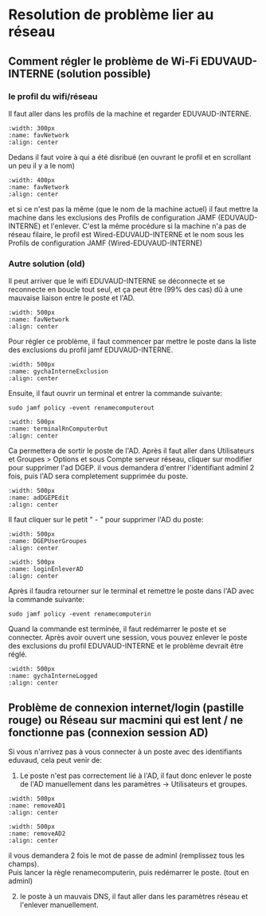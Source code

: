 # Resolution de problème lier au réseau

## Comment régler le problème de Wi-Fi EDUVAUD-INTERNE (solution possible)
### le profil du wifi/réseau
Il faut aller dans les profils de la machine et regarder EDUVAUD-INTERNE. 

```{image} images/Profil-EDU-Interne.png
:width: 300px
:name: favNetwork
:align: center
```

Dedans il faut voire à qui a été disribué (en ouvrant le profil et en scrollant un peu il y a le nom) 

```{image} images/Nom-certificat-EDU-Interne.png
:width: 400px
:name: favNetwork
:align: center
```

et si ce n'est pas la même (que le nom de la machine actuel) il faut mettre la machine dans les exclusions des Profils de configuration JAMF (EDUVAUD-INTERNE) et l'enlever. C'est la même procédure si la machine n'a pas de réseau filaire, le profil est Wired-EDUVAUD-INTERNE et le nom sous les Profils de configuration JAMF (Wired-EDUVAUD-INTERNE)


### Autre solution (old)
Il peut arriver que le wifi EDUVAUD-INTERNE se déconnecte et se reconnecte en boucle tout seul, et ça peut être (99% des cas) dû à une mauvaise liaison entre le poste et l'AD.

```{image} images/favNetwork.png
:width: 500px
:name: favNetwork
:align: center
```

Pour régler ce problème, il faut commencer par mettre le poste dans la liste des exclusions du profil jamf EDUVAUD-INTERNE.

```{image} images/gychaInterneExclusion.png
:width: 500px
:name: gychaInterneExclusion
:align: center
```

Ensuite, il faut ouvrir un terminal et entrer la commande suivante:

```
sudo jamf policy -event renamecomputerout
```

```{image} images/terminalRnComputerOut.png
:width: 500px
:name: terminalRnComputerOut
:align: center
```

Ca permettera de sortir le poste de l'AD. Après il faut aller dans Utilisateurs et Groupes > Options et sous Compte serveur réseau, cliquer sur modifier pour supprimer l'ad DGEP. 
il vous demandera d'entrer l'identifiant adminl 2 fois, puis l'AD sera completement supprimée du poste. 

```{image} images/adDGEPEdit.png
:width: 500px
:name: adDGEPEdit
:align: center
```

Il faut cliquer sur le petit " - " pour supprimer l'AD du poste:


```{image} images/DGEPUserGroupes.png
:width: 500px
:name: DGEPUserGroupes
:align: center
```

```{image} images/loginEnleverAD.png
:width: 500px
:name: loginEnleverAD
:align: center
```

Après il faudra retourner sur le terminal et remettre le poste dans l'AD avec la commande suivante:

```
sudo jamf policy -event renamecomputerin
```

Quand la commande est terminée, il faut redémarrer le poste et se connecter. Après avoir ouvert une session, vous pouvez enlever le poste des exclusions du profil EDUVAUD-INTERNE et le problème devrait être réglé.

```{image} images/gychaInterneLogged.png
:width: 500px
:name: gychaInterneLogged
:align: center
```

## Problème de connexion internet/login (pastille rouge) ou Réseau sur macmini qui est lent / ne fonctionne pas (connexion session AD)
Si vous n'arrivez pas à vous connecter à un poste avec des identifiants eduvaud, cela peut venir de:
1. Le poste n'est pas correctement lié à l'AD, il faut donc enlever le poste de l'AD manuellement dans les paramètres -> Utilisateurs et groupes.
```{image} images/removeAD1.png
:width: 500px
:name: removeAD1
:align: center
```
```{image} images/removeAD2.png
:width: 500px
:name: removeAD2
:align: center
```
il vous demandera 2 fois le mot de passe de adminl (remplissez tous les champs).
<br>
Puis lancer la règle renamecomputerin, puis redémarrer le poste. (tout en adminl)

2. le poste à un mauvais DNS, il faut aller dans les paramètres réseau et l'enlever manuellement.